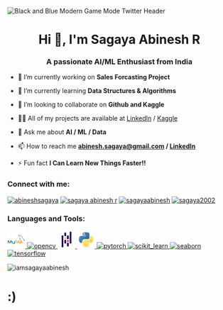
![Black and Blue Modern Game Mode Twitter Header](https://github.com/IAMSAGAYAABINESH/IAMSAGAYAABINESH/assets/76099682/ec50fb95-3816-48e9-9d6c-905334bbad21)

<h1 align="center">Hi 👋, I'm Sagaya Abinesh R</h1>
<h3 align="center">A passionate AI/ML Enthusiast from India</h3>

- 🔭 I’m currently working on **Sales Forcasting Project**

- 🌱 I’m currently learning **Data Structures & Algorithms**

- 👯 I’m looking to collaborate on **Github and Kaggle**

- 👨‍💻 All of my projects are available at  [LinkedIn](https://www.linkedin.com/in/sagaya-abinesh-r-970b84216/) / [Kaggle](https://www.kaggle.com/sagayaabinesh)

- 💬 Ask me about **AI / ML / Data**

- 📫 How to reach me **abinesh.sagaya@gmail.com / [LinkedIn](https://www.linkedin.com/in/sagaya-abinesh-r-970b84216/)**

- ⚡ Fun fact **I Can Learn New Things Faster!!**

<h3 align="left">Connect with me:</h3>
<p align="left">
<a href="https://twitter.com/abineshsagaya" target="blank"><img align="center" src="https://raw.githubusercontent.com/rahuldkjain/github-profile-readme-generator/master/src/images/icons/Social/twitter.svg" alt="abineshsagaya" height="30" width="40" /></a>
<a href="https://www.linkedin.com/in/sagaya-abinesh-r-970b84216/" target="blank"><img align="center" src="https://raw.githubusercontent.com/rahuldkjain/github-profile-readme-generator/master/src/images/icons/Social/linked-in-alt.svg" alt="sagaya abinesh r" height="30" width="40" /></a>
<a href="https://kaggle.com/sagayaabinesh" target="blank"><img align="center" src="https://raw.githubusercontent.com/rahuldkjain/github-profile-readme-generator/master/src/images/icons/Social/kaggle.svg" alt="sagayaabinesh" height="30" width="40" /></a>
<a href="https://www.leetcode.com/sagaya2002" target="blank"><img align="center" src="https://raw.githubusercontent.com/rahuldkjain/github-profile-readme-generator/master/src/images/icons/Social/leet-code.svg" alt="sagaya2002" height="30" width="40" /></a>
</p>

<h3 align="left">Languages and Tools:</h3>
<p align="left"> <a href="https://www.mysql.com/" target="_blank" rel="noreferrer"> <img src="https://raw.githubusercontent.com/devicons/devicon/master/icons/mysql/mysql-original-wordmark.svg" alt="mysql" width="40" height="40"/> </a> <a href="https://opencv.org/" target="_blank" rel="noreferrer"> <img src="https://www.vectorlogo.zone/logos/opencv/opencv-icon.svg" alt="opencv" width="40" height="40"/> </a> <a href="https://pandas.pydata.org/" target="_blank" rel="noreferrer"> <img src="https://raw.githubusercontent.com/devicons/devicon/2ae2a900d2f041da66e950e4d48052658d850630/icons/pandas/pandas-original.svg" alt="pandas" width="40" height="40"/> </a> <a href="https://www.python.org" target="_blank" rel="noreferrer"> <img src="https://raw.githubusercontent.com/devicons/devicon/master/icons/python/python-original.svg" alt="python" width="40" height="40"/> </a> <a href="https://pytorch.org/" target="_blank" rel="noreferrer"> <img src="https://www.vectorlogo.zone/logos/pytorch/pytorch-icon.svg" alt="pytorch" width="40" height="40"/> </a> <a href="https://scikit-learn.org/" target="_blank" rel="noreferrer"> <img src="https://upload.wikimedia.org/wikipedia/commons/0/05/Scikit_learn_logo_small.svg" alt="scikit_learn" width="40" height="40"/> </a> <a href="https://seaborn.pydata.org/" target="_blank" rel="noreferrer"> <img src="https://seaborn.pydata.org/_images/logo-mark-lightbg.svg" alt="seaborn" width="40" height="40"/> </a> <a href="https://www.tensorflow.org" target="_blank" rel="noreferrer"> <img src="https://www.vectorlogo.zone/logos/tensorflow/tensorflow-icon.svg" alt="tensorflow" width="40" height="40"/> </a> </p>

<p><img align="center" src="https://github-readme-stats.vercel.app/api/top-langs?username=iamsagayaabinesh&show_icons=true&locale=en&layout=compact" alt="iamsagayaabinesh" /></p>

<h1>:)</h1>

